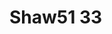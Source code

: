 # Shaw51 33
<a name="material" />
<script type="application/ld+json">

  {
    "@context": "https://schema.org/",
    "@type": "ChemicalSubstance",
    "http://purl.org/dc/terms/conformsTo":
      {
        "@type": "CreativeWork",
        "@id": "https://bioschemas.org/profiles/ChemicalSubstance/0.4-RELEASE/"
      },
    "@id": "https://egonw.github.io/nanowiki/nanowiki63.html#material",
    "name": "Shaw51 33",
    "sameAs: "http://127.0.0.1/mediawiki/index.php/Special:URIResolver/Shaw51_33"
  }
</script>

